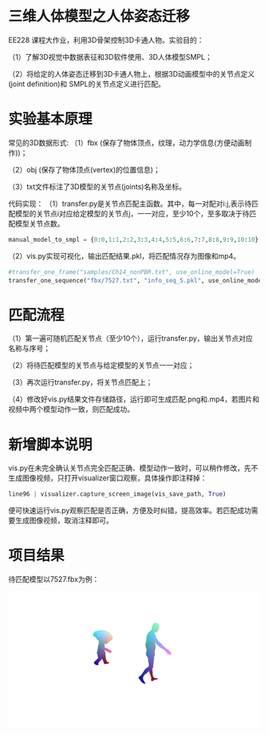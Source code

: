 # 三维人体模型之人体姿态迁移 

EE228 课程大作业，利用3D骨架控制3D卡通人物。实验目的：

（1）了解3D视觉中数据表征和3D软件使用、3D人体模型SMPL；

（2）将给定的人体姿态迁移到3D卡通人物上，根据3D动画模型中的关节点定义(joint definition)和 SMPL的关节点定义进行匹配。



# 实验基本原理

常见的3D数据形式: 
（1）fbx (保存了物体顶点，纹理，动力学信息(方便动画制作))；

（2）obj (保存了物体顶点(vertex)的位置信息)；

（3）txt文件标注了3D模型的关节点(joints)名称及坐标。


代码实现：
（1）transfer.py是关节点匹配主函数。其中，每一对配对i:j,表示待匹配模型的关节点i对应给定模型的关节点j，一一对应，至少10个，至多取决于待匹配模型关节点数。

```python
manual_model_to_smpl = {0:0,1:1,2:2,3:3,4:4,5:5,6:6,7:7,8:8,9:9,10:10}
```

（2）vis.py实现可视化，输出匹配结果.pkl，将匹配情况存为图像和mp4。

```python
#transfer_one_frame("samples/Ch14_nonPBR.txt", use_online_model=True)
transfer_one_sequence("fbx/7527.txt", "info_seq_5.pkl", use_online_model=False)
```


# 匹配流程
（1）第一遍可随机匹配关节点（至少10个），运行transfer.py，输出关节点对应名称与序号；

（2）将待匹配模型的关节点与给定模型的关节点一一对应；

（3）再次运行transfer.py，将关节点匹配上；

（4）修改好vis.py结果文件存储路径，运行即可生成匹配.png和.mp4，若图片和视频中两个模型动作一致，则匹配成功。



# 新增脚本说明

vis.py在未完全确认关节点完全匹配正确、模型动作一致时，可以稍作修改，先不生成图像视频，只打开visualizer窗口观察，具体操作即注释掉：

```python
line96 | visualizer.capture_screen_image(vis_save_path, True)
```

便可快速运行vis.py观察匹配是否正确，方便及时纠错，提高效率。若匹配成功需要生成图像视频，取消注释即可。



# 项目结果

待匹配模型以7527.fbx为例：

![image](../img/80.png)


